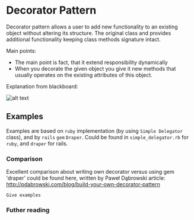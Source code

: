 # Decorator Pattern

Decorator pattern allows a user to add new functionality to an existing object without altering its structure. The original class and provides additional functionality keeping class methods signature intact.

Main points:
-  The main point is fact, that it extend responsibility dynamically
-  When you decorate the given object you give it new methods that usually operates on the existing attributes of this object.

Explanation from blackboard: 

![alt text]('./decorator_explanation.JPG')


## Examples

Examples are based on `ruby` implementation (by using `Simple Delegator` class), and by `rails` `gem` `Draper`. Could be found in `simple_delegator.rb` for `ruby`, and `draper` for rails.

### Comparison

Excellent comparison about writing own decorator versus using gem 'draper' could be found here, written by Paweł Dąbrowski article: http://pdabrowski.com/blog/build-your-own-decorator-pattern
```
Give examples
```

### Futher reading



